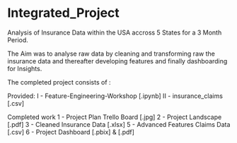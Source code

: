 # Integrated_Project

Analysis of Insurance Data within the USA accross 5 States for a 3 Month Period.

The Aim was to analyse raw data by cleaning and transforming raw the insurance data and thereafter developing features and finally dashboarding for Insights.

The completed project consists of : 

Provided:
I - Feature-Engineering-Workshop [.ipynb]
II - insurance_claims [.csv]

Completed work
1 - Project Plan Trello Board [.jpg]
2 - Project Landscape [.pdf]
3 - Cleaned Insurance Data [.xlsx]
5 - Advanced Features Claims Data [.csv]
6 - Project Dashboard [.pbix] & [.pdf]

